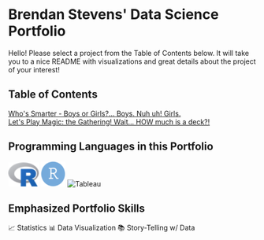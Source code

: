 # Brendan Stevens' Data Science Portfolio
Hello! Please select a project from the Table of Contents below. It will take you to a nice README with visualizations and great details about the project of your interest!

## Table of Contents

[Who's Smarter - Boys or Girls?... Boys. Nuh uh! Girls.](https://github.com/bstevens00/Data-Science-Portfolio/tree/main/Project%201%20-%20Classify%20Gender%20by%20Test%20Grade%20-%20Synthetic)  
[Let's Play Magic: the Gathering! Wait... HOW much is a deck?!](https://github.com/bstevens00/Data-Science-Portfolio/tree/main/Project%202%20-%20Predict%20Cost%20of%20Modern%20Deck)  

## Programming Languages in this Portfolio

![R Statistical Programming Language](<https://github.com/bstevens00/Data-Science-Portfolio/blob/main/images/r_logo.png> "R Statistical Programming Language") ![RStudio](<https://github.com/bstevens00/Data-Science-Portfolio/blob/main/images/r_studio_logo.png> "RStudio")
![Tableau](<https://github.com/bstevens00/Data-Science-Portfolio/blob/main/images/Tableau_Icon.png width=100> "Tableau")

## Emphasized Portfolio Skills

:chart_with_upwards_trend: Statistics
:bar_chart: Data Visualization
:books: Story-Telling w/ Data
